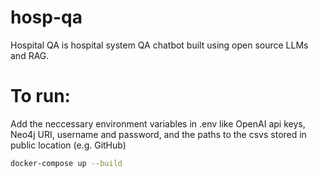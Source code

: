 # hosp-qa
Hospital QA is hospital system QA chatbot built using open source LLMs and RAG.

# To run:

Add the neccessary environment variables in .env like OpenAI api keys, Neo4j URI, username and password, and the paths to the csvs stored in public location (e.g. GitHub)


```zsh
docker-compose up --build
```

